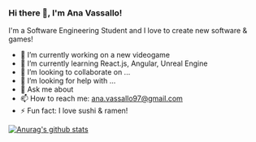 ### Hi there 👋, I'm Ana Vassallo!

I'm a Software Engineering Student and I love to create new software & games!

- 🔭 I’m currently working on a new videogame
- 🌱 I’m currently learning React.js, Angular, Unreal Engine
- 👯 I’m looking to collaborate on ...
- 🤔 I’m looking for help with ...
- 💬 Ask me about 
- 📫 How to reach me: ana.vassallo97@gmail.com
- ⚡ Fun fact: I love sushi & ramen!

[![Anurag's github stats](https://github-readme-stats.vercel.app/api?username=anagvf&show_icons=true&theme=merko)](https://github.com/anuraghazra/github-readme-stats)

